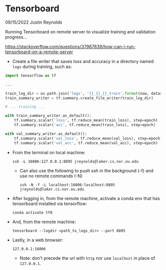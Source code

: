 # Tensorboard

09/15/2022
Justin Reynolds

Running Tensorboard on remote server to visualize training and validation progress...

https://stackoverflow.com/questions/37987839/how-can-i-run-tensorboard-on-a-remote-server

- Create a file writer that saves loss and accuracy in a directory named `logs` during training, such as:

```python
import tensorflow as tf

...

train_log_dir = os.path.join('logs', '{}_{}_{}_train'.format(now, dataset_str, tag))
train_summary_writer = tf.summary.create_file_writer(train_log_dir)

# ... training ...

with train_summary_writer.as_default():
    tf.summary.scalar('loss', tf.reduce_mean(train_loss), step=epoch)
    tf.summary.scalar('acc', tf.reduce_mean(train_loss), step=epoch)

with val_summary_writer.as_default():
    tf.summary.scalar('val_loss', tf.reduce_mean(val_loss), step=epoch)
    tf.summary.scalar('val_acc', tf.reduce_mean(val_acc), step=epoch)
```
    
- From the terminal on local machine:

    `ssh -L 16006:127.0.0.1:8895 jreynolds@laker.cs.nor.ou.edu`
    
    - Can also use the following to push ssh in the background (-f) and use no remote commands (-N)
        
        `ssh -N -f -L localhost:16006:localhost:8895 jreynolds@laker.cs.nor.ou.edu`
        
- After logging in, from the remote machine, activate a conda env that has tensorboard installed via tensorflow: 

    `conda activate tf0`

- And, from the remote machine: 

    `tensorboard --logdir <path_to_logs_dir> --port 8895`

- Lastly, in a web browser: 

    `127.0.0.1:16006`

    - Note: don't precede the url with `http` nor use `localhost` in place of `127.0.0.1`. 
